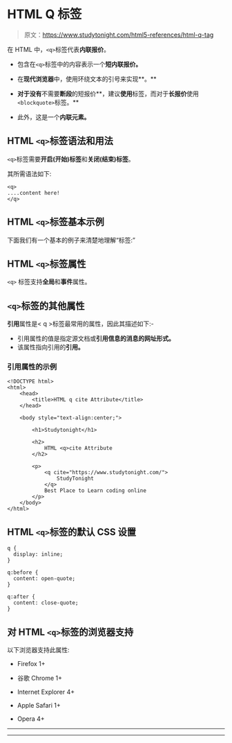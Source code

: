 # HTML Q 标签

> 原文：<https://www.studytonight.com/html5-references/html-q-tag>

在 HTML 中，`<q>`标签代表**内联报价**。

*   包含在`<q>`标签中的内容表示一个**短内联报价。**

*   在**现代浏览器**中，使用环绕文本的引号来实现**。**

*   **对于没有**不需要**断段**的短报价**，建议**使用**标签，而对于**长报价**使用 `<blockquote>`标签。**

*   此外，这是一个**内联元素。**

## HTML `<q>`标签语法和用法

`<q>`标签需要**开启(开始)标签**和**关闭(结束)标签**。

其所需语法如下:

```
<q>
....content here!
</q> 
```

## HTML `<q>`标签基本示例

下面我们有一个基本的例子来清楚地理解<q>标签:</q>

## HTML `<q>`标签属性

`<q>` 标签支持**全局**和**事件**属性。

## `<q>`标签的其他属性

**引用**属性是< q >标签最常用的属性，因此其描述如下:-

*   引用属性的值是指定源文档或**引用信息的消息的网址形式。**
*   该属性指向引用的**引用。**

### 引用属性的示例

```
<!DOCTYPE html> 
<html>  
    <head>  
        <title>HTML q cite Attribute</title>  
    </head>  

    <body style="text-align:center;">  

        <h1>Studytonight</h1> 

        <h2> 
            HTML <q>cite Attribute  
        </h2> 

        <p> 
            <q cite="https://www.studytonight.com/"> 
                StudyTonight 
            </q>  
            Best Place to Learn coding online 
        </p>  
    </body>  
</html> 
```

## HTML `<q>`标签的默认 CSS 设置

```
q {
  display: inline;
}

q:before {
  content: open-quote;
}

q:after {
  content: close-quote;
} 
```

## 对 HTML `<q>`标签的浏览器支持

以下浏览器支持此属性:

*   Firefox 1+

*   谷歌 Chrome 1+

*   Internet Explorer 4+

*   Apple Safari 1+

*   Opera 4+

* * *

* * *
